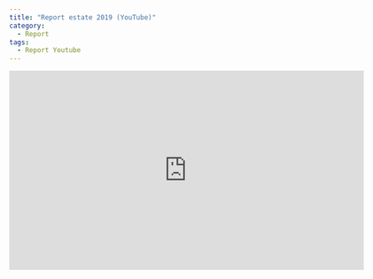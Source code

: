 ```yaml
---
title: "Report estate 2019 (YouTube)"
category:
  - Report
tags:
  - Report Youtube
---
```


<iframe width="640" height="360" src="https://www.youtube-nocookie.com/embed/G5_RuNmmPok?showinfo=0" frameborder="0" allow="accelerometer; autoplay; clipboard-write; encrypted-media; gyroscope; picture-in-picture" allowfullscreen></iframe>